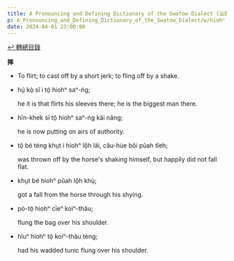 ```yaml
---
title: A Pronouncing and Defining Dictionary of the Swatow Dialect (汕頭方言音義字典) / hiohⁿ
p: A_Pronouncing_and_Defining_Dictionary_of_the_Swatow_Dialect/w/hiohⁿ
date: 2024-04-01 23:00:00
---
```


[↩️ 轉總目錄](/A_Pronouncing_and_Defining_Dictionary_of_the_Swatow_Dialect)


**摔**
- To flirt; to cast off by a short jerk; to fling off by a shake.

- hṳ́ kò̤ sĭ i tó̤ hiohⁿ saⁿ-ńg;

  he it is that flirts his sleeves there; he is the biggest man there.

- hīn-khek sĭ tó̤ hiohⁿ saⁿ-ńg kâi nâng;

  he is now putting on airs of authority.

- tŏ̤ bé téng khṳt i hiohⁿ lô̤h lâi, cău-hùe bŏi pûah tîeh;

  was thrown off by the horse's shaking himself, but happily did not fall flat.

- khṳt bé hiohⁿ pûah lô̤h khṳ̀;

  got a fall from the horse through his shying.

- pò-tō̤ hiohⁿ cīeⁿ koiⁿ-thâu;

  flung the bag over his shoulder.

- hîuⁿ hiohⁿ tŏ̤ koiⁿ-thâu tèng;

  had his wadded tunic flung over his shoulder.